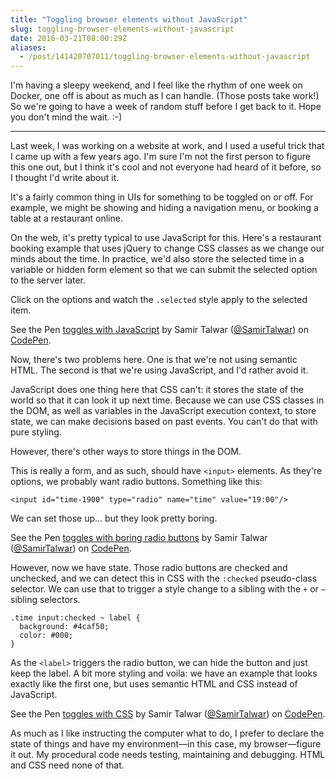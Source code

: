 ```yaml
---
title: "Toggling browser elements without JavaScript"
slug: toggling-browser-elements-without-javascript
date: 2016-03-21T08:00:29Z
aliases:
  - /post/141420707011/toggling-browser-elements-without-javascript
---
```


I'm having a sleepy weekend, and I feel like the rhythm of one week on Docker, one off is about as much as I can handle. (Those posts take work!) So we're going to have a week of random stuff before I get back to it. Hope you don't mind the wait. :-)

<!--more-->

---

Last week, I was working on a website at work, and I used a useful trick that I came up with a few years ago. I'm sure I'm not the first person to figure this one out, but I think it's cool and not everyone had heard of it before, so I thought I'd write about it.

It's a fairly common thing in UIs for something to be toggled on or off. For example, we might be showing and hiding a navigation menu, or booking a table at a restaurant online.

On the web, it's pretty typical to use JavaScript for this. Here's a restaurant booking example that uses jQuery to change CSS classes as we change our minds about the time. In practice, we'd also store the selected time in a variable or hidden form element so that we can submit the selected option to the server later.

Click on the options and watch the `.selected` style apply to the selected item.

<p data-height="268" data-theme-id="0" data-slug-hash="jqBZvO" data-default-tab="result" data-user="SamirTalwar" class="codepen">See the Pen <a href="http://codepen.io/SamirTalwar/pen/jqBZvO/">toggles with JavaScript</a> by Samir Talwar (<a href="http://codepen.io/SamirTalwar">@SamirTalwar</a>) on <a href="http://codepen.io">CodePen</a>.</p>

Now, there's two problems here. One is that we're not using semantic HTML. The second is that we're using JavaScript, and I'd rather avoid it.

JavaScript does one thing here that CSS can't: it stores the state of the world so that it can look it up next time. Because we can use CSS classes in the DOM, as well as variables in the JavaScript execution context, to store state, we can make decisions based on past events. You can't do that with pure styling.

However, there's other ways to store things in the DOM.

This is really a form, and as such, should have `<input>` elements. As they're options, we probably want radio buttons. Something like this:

    <input id="time-1900" type="radio" name="time" value="19:00"/>

We can set those up… but they look pretty boring.

<p data-height="268" data-theme-id="0" data-slug-hash="dMvdqm" data-default-tab="result" data-user="SamirTalwar" class="codepen">See the Pen <a href="http://codepen.io/SamirTalwar/pen/dMvdqm/">toggles with boring radio buttons</a> by Samir Talwar (<a href="http://codepen.io/SamirTalwar">@SamirTalwar</a>) on <a href="http://codepen.io">CodePen</a>.</p>

However, now we have state. Those radio buttons are checked and unchecked, and we can detect this in CSS with the `:checked` pseudo-class selector. We can use that to trigger a style change to a sibling with the `+` or `~` sibling selectors.

    .time input:checked ~ label {
      background: #4caf50;
      color: #000;
    }

As the `<label>` triggers the radio button, we can hide the button and just keep the label. A bit more styling and voila: we have an example that looks exactly like the first one, but uses semantic HTML and CSS instead of JavaScript.

<p data-height="268" data-theme-id="0" data-slug-hash="mPWXzz" data-default-tab="result" data-user="SamirTalwar" class="codepen">See the Pen <a href="http://codepen.io/SamirTalwar/pen/mPWXzz/">toggles with CSS</a> by Samir Talwar (<a href="http://codepen.io/SamirTalwar">@SamirTalwar</a>) on <a href="http://codepen.io">CodePen</a>.</p>

As much as I like instructing the computer what to do, I prefer to declare the state of things and have my environment—in this case, my browser—figure it out. My procedural code needs testing, maintaining and debugging. HTML and CSS need none of that.

<script async src="//assets.codepen.io/assets/embed/ei.js"></script>
